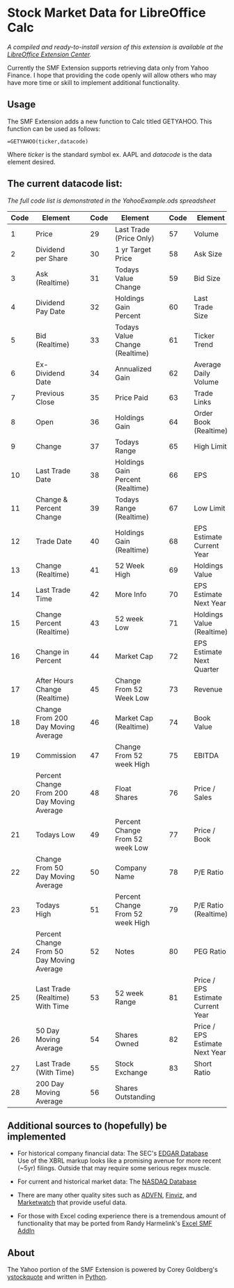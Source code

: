 Stock Market Data for LibreOffice Calc
================================

*A compiled and ready-to-install version of this extension is available at the [LibreOffice Extension Center](http://extensions.libreoffice.org/extension-center/smf-extension/).*

Currently the SMF Extension supports retrieving data only from Yahoo Finance. I hope that providing the code openly will allow others who may have more time or skill to implement additional functionality.

Usage
------------------------
The SMF Extension adds a new function to Calc titled GETYAHOO.  This function can be used as follows:  

    =GETYAHOO(ticker,datacode)  

Where *ticker* is the standard symbol ex. AAPL and *datacode* is the data element desired.

The current datacode list:
-------------  

*The full code list is demonstrated in the YahooExample.ods spreadsheet*  

Code|Element||Code|Element||Code|Element
----|----|----|----|----|----|----|----
1|Price||29|Last Trade (Price Only)||57|Volume
2|Dividend per Share||30|1 yr Target Price||58|Ask Size
3|Ask (Realtime)||31|Todays Value Change||59|Bid Size
4|Dividend Pay Date||32|Holdings Gain Percent||60|Last Trade Size
5|Bid (Realtime)||33|Todays Value Change (Realtime)||61|Ticker Trend
6|Ex-Dividend Date||34|Annualized Gain||62|Average Daily Volume
7|Previous Close||35|Price Paid||63|Trade Links
8|Open||36|Holdings Gain||64|Order Book (Realtime)
9|Change||37|Todays Range||65|High Limit
10|Last Trade Date||38|Holdings Gain Percent (Realtime)||66|EPS
11|Change & Percent Change||39|Todays Range (Realtime)||67|Low Limit
12|Trade Date||40|Holdings Gain (Realtime)||68|EPS Estimate Current Year
13|Change (Realtime)||41|52 Week High||69|Holdings Value
14|Last Trade Time||42|More Info||70|EPS Estimate Next Year
15|Change Percent (Realtime)||43|52 week Low||71|Holdings Value (Realtime)
16|Change in Percent||44|Market Cap||72|EPS Estimate Next Quarter
17|After Hours Change (Realtime)||45|Change From 52 Week Low||73|Revenue
18|Change From 200 Day Moving Average||46|Market Cap (Realtime)||74|Book Value
19|Commission||47|Change From 52 week High||75|EBITDA
20|Percent Change From 200 Day Moving Average||48|Float Shares||76|Price / Sales
21|Todays Low||49|Percent Change From 52 week Low||77|Price / Book
22|Change From 50 Day Moving Average||50|Company Name||78|P/E Ratio
23|Todays High||51|Percent Change From 52 week High||79|P/E Ratio (Realtime)
24|Percent Change From 50 Day Moving Average||52|Notes||80|PEG Ratio
25|Last Trade (Realtime) With Time||53|52 week Range||81|Price / EPS Estimate Current Year
26|50 Day Moving Average||54|Shares Owned||82|Price / EPS Estimate Next Year
27|Last Trade (With Time)||55|Stock Exchange||83|Short Ratio
28|200 Day Moving Average||56|Shares Outstanding|||


Additional sources to (hopefully) be implemented 
-------------------------
* For historical company financial data: The SEC's [EDGAR Database](http://www.sec.gov/edgar/searchedgar/companysearch.html)  
Use of the XBRL markup looks like a promising avenue for more recent (~5yr) filings.  Outside that may require some serious regex muscle.

* For current and historical market data: The [NASDAQ Database](http://www.nasdaq.com/symbol/ge/historical)  

* There are many other quality sites such as [ADVFN](http://www.advfn.com/), [Finviz](http://finviz.com/), and [Marketwatch](http://www.marketwatch.com/) that provide useful data.

* For those with Excel coding experience there is a tremendous amount of functionality that may be ported from Randy Harmelink's [Excel SMF AddIn](http://groups.yahoo.com/neo/groups/smf_addin/info)


About
-------------------------
The Yahoo portion of the SMF Extension is powered by Corey Goldberg's [ystockquote](https://github.com/cgoldberg/ystockquote) and written in [Python](www.python.org).

